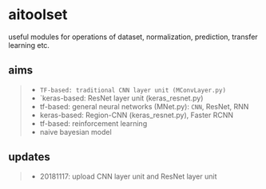 # aitoolset
useful modules for operations of dataset, normalization, prediction, transfer learning etc.

## aims
> * `TF-based: traditional CNN layer unit (MConvLayer.py)`
> * `keras-based: ResNet layer unit (keras_resnet.py)
> * tf-based: general neural networks (MNet.py): `CNN`, ResNet, RNN
> * keras-based: Region-CNN (keras_resnet.py), Faster RCNN
> * tf-based: reinforcement learning
> * naive bayesian model

## updates
> * 20181117: upload CNN layer unit and ResNet layer unit
